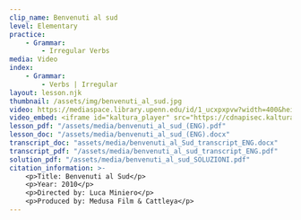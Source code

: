 ```yaml
---
clip_name: Benvenuti al sud 
level: Elementary
practice: 
    - Grammar:
        - Irregular Verbs
media: Video
index: 
    - Grammar:
        - Verbs | Irregular
layout: lesson.njk
thumbnail: /assets/img/benvenuti_al_sud.jpg
video: https://mediaspace.library.upenn.edu/id/1_ucxpxpvw?width=400&height=285&playerId=52628472
video_embed: <iframe id="kaltura_player" src="https://cdnapisec.kaltura.com/p/1147242/sp/114724200/embedIframeJs/uiconf_id/9757771/partner_id/1147242?iframeembed=true&playerId=kaltura_player&entry_id=1_ucxpxpvw&flashvars[streamerType]=auto&amp;flashvars[localizationCode]=en&amp;flashvars[sideBarContainer.plugin]=true&amp;flashvars[sideBarContainer.position]=left&amp;flashvars[sideBarContainer.clickToClose]=true&amp;flashvars[chapters.plugin]=true&amp;flashvars[chapters.layout]=vertical&amp;flashvars[chapters.thumbnailRotator]=false&amp;flashvars[streamSelector.plugin]=true&amp;flashvars[EmbedPlayer.SpinnerTarget]=videoHolder&amp;flashvars[dualScreen.plugin]=true&amp;flashvars[Kaltura.addCrossoriginToIframe]=true&amp;&wid=1_rptir747" width="400" height="285" allowfullscreen webkitallowfullscreen mozAllowFullScreen allow="autoplay *; fullscreen *; encrypted-media *" sandbox="allow-downloads allow-forms allow-same-origin allow-scripts allow-top-navigation allow-pointer-lock allow-popups allow-modals allow-orientation-lock allow-popups-to-escape-sandbox allow-presentation allow-top-navigation-by-user-activation" frameborder="0" title="Verbi irregolari benvenuti al sud"></iframe>
lesson_pdf: "/assets/media/benvenuti_al_sud_(ENG).pdf"
lesson_doc: "/assets/media/benvenuti_al_sud_(ENG).docx"
transcript_doc: "assets/media/benvenuti_al_Sud_transcript_ENG.docx"
transcript_pdf: "/assets/media/benvenuti_al_sud_transcript_ENG.pdf"
solution_pdf: "/assets/media/benvenuti_al_sud_SOLUZIONI.pdf"
citation_information: >- 
    <p>Title: Benvenuti al Sud</p>
    <p>Year: 2010</p>
    <p>Directed by: Luca Miniero</p>
    <p>Produced by: Medusa Film & Cattleya</p>
---
```

